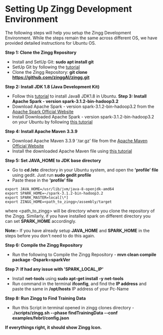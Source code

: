 # Setting Up Zingg Development Environment
The following steps will help you setup the Zingg Development Environment. While the steps remain the same across different OS, we have provided detailed instructions for Ubuntu OS. 

**Step 1: Clone the Zingg Repository**
* Install and SetUp Git: **sudo apt install git**
* SetUp Git by following the [tutorial](https://www.digitalocean.com/community/tutorials/how-to-install-git-on-ubuntu-20-04)
* Clone the Zingg Repository: **git clone https://github.com/zinggAI/zingg.git**

**Step 2: Install JDK 1.8 (Java Development Kit)**
* Follow this [tutorial](https://linuxize.com/post/install-java-on-ubuntu-20-04/) to install Java8 JDK1.8 in Ubuntu.
**Step 3: Install Apache Spark - version spark-3.1.2-bin-hadoop3.2**
* Download Apache Spark - version spark-3.1.2-bin-hadoop3.2 from the [Apache Spark Official Website](https://spark.apache.org/downloads.html)
* Install Downloaded Apache Spark - version spark-3.1.2-bin-hadoop3.2 on your Ubuntu by following [this tutorial](https://computingforgeeks.com/how-to-install-apache-spark-on-ubuntu-debian/)

**Step 4: Install Apache Maven 3.3.9**
* Download Apache Maven 3.3.9 ‘.tar.gz’ file from the [Apache Maven Official Website](https://maven.apache.org/download.cgi)
* Install the downloaded Apache Maven file using [this tutorial](https://www.linuxhelp.com/how-to-install-apache-maven-3-3-9-on-linux-mint-18-3)

**Step 5: Set JAVA_HOME to JDK base directory**
* Go to **cd /etc** directory in your Ubuntu system, and open the **‘profile’ file** using gedit. Just run **sudo gedit profile**
* Paste these in the **‘profile’ file** 
```
export JAVA_HOME=/usr/lib/jvm/java-8-openjdk-amd64
export SPARK_HOME=~/spark-3.1.2-bin-hadoop3.2
export SPARK_MASTER=local[\*]
export ZINGG_HOME=<path_to_zingg>/assembly/target
```
where <path_to_zingg> will be directory where you clone the repository of the Zingg. Similarly, if you have installed spark on different directory you can set **SPARK_HOME** accordingly.


**Note:-** If you have already setup **JAVA_HOME** and **SPARK_HOME** in the steps before you don't need to do this again.

**Step 6: Compile the Zingg Repository**
* Run the following to Compile the Zingg Repository - **mvn clean compile package -Dspark=sparkVer**

**Step 7: If had any issue with 'SPARK_LOCAL_IP'**
* Install **net-tools** using **sudo apt-get install -y net-tools**
* Run command in the terminal **ifconfig**, and find the **IP address** and paste the same in **/opt/hosts** IP address of your Pc-Name

**Step 8: Run Zingg to Find Training Data**
* Run this Script in terminal opened in zingg clones directory - **./scripts/zingg.sh --phase findTrainingData --conf examples/febrl/config.json**

**If everythings right, it should show Zingg Icon.**


